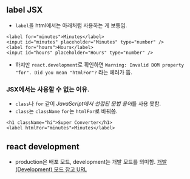 ## label JSX

- `label`을 html에서는 아래처럼 사용하는 게 보통임.

```
<label for="minutes">Minutes</label>
<input id="minutes" placeholder="Minutes" type="number" />
<label for="hours">Hours</label>
<input id="hours" placeholder="Hours" type="number" />
```

- 하지만 `react.development`로 확인하면 `Warning: Invalid DOM property "for". Did you mean "htmlFor"?` 라는 에러가 뜸.

### JSX에서는 사용할 수 없는 이유.

- `class`나 `for` 같이 *JavaScript에서 선점된 문법 용어*를 사용 못함.
- `class`는 `className` `for`는 `htmlFor`로 바꿔씀.

```
<h1 className="hi">Super Converter</h1>
<label htmlFor="minutes">Minutes</label>
```

## react development

- production은 배포 모드, development는 개발 모드를 의미함.
  <a href="https://ui.toast.com/weekly-pick/ko_20191212">개발(Development) 모드 참고 URL</a>
